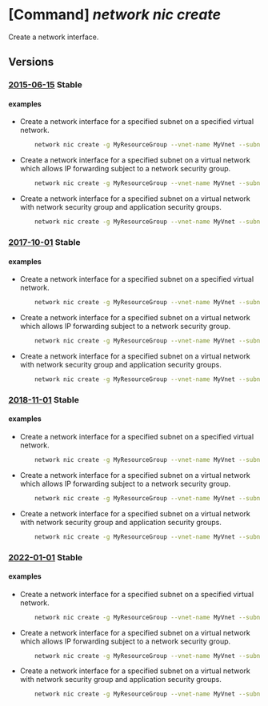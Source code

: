 # [Command] _network nic create_

Create a network interface.

## Versions

### [2015-06-15](/Resources/mgmt-plane/L3N1YnNjcmlwdGlvbnMve30vcmVzb3VyY2Vncm91cHMve30vcHJvdmlkZXJzL21pY3Jvc29mdC5uZXR3b3JrL25ldHdvcmtpbnRlcmZhY2VzL3t9/2015-06-15.xml) **Stable**

<!-- mgmt-plane /subscriptions/{}/resourcegroups/{}/providers/microsoft.network/networkinterfaces/{} 2015-06-15 -->

#### examples

- Create a network interface for a specified subnet on a specified virtual network.
    ```bash
        network nic create -g MyResourceGroup --vnet-name MyVnet --subnet MySubnet -n MyNic
    ```

- Create a network interface for a specified subnet on a virtual network which allows IP forwarding subject to a network security group.
    ```bash
        network nic create -g MyResourceGroup --vnet-name MyVnet --subnet MySubnet -n MyNic --ip-forwarding --network-security-group MyNsg
    ```

- Create a network interface for a specified subnet on a virtual network with network security group and application security groups.
    ```bash
        network nic create -g MyResourceGroup --vnet-name MyVnet --subnet MySubnet -n MyNic --network-security-group MyNsg --application-security-groups Web App
    ```

### [2017-10-01](/Resources/mgmt-plane/L3N1YnNjcmlwdGlvbnMve30vcmVzb3VyY2Vncm91cHMve30vcHJvdmlkZXJzL21pY3Jvc29mdC5uZXR3b3JrL25ldHdvcmtpbnRlcmZhY2VzL3t9/2017-10-01.xml) **Stable**

<!-- mgmt-plane /subscriptions/{}/resourcegroups/{}/providers/microsoft.network/networkinterfaces/{} 2017-10-01 -->

#### examples

- Create a network interface for a specified subnet on a specified virtual network.
    ```bash
        network nic create -g MyResourceGroup --vnet-name MyVnet --subnet MySubnet -n MyNic
    ```

- Create a network interface for a specified subnet on a virtual network which allows IP forwarding subject to a network security group.
    ```bash
        network nic create -g MyResourceGroup --vnet-name MyVnet --subnet MySubnet -n MyNic --ip-forwarding --network-security-group MyNsg
    ```

- Create a network interface for a specified subnet on a virtual network with network security group and application security groups.
    ```bash
        network nic create -g MyResourceGroup --vnet-name MyVnet --subnet MySubnet -n MyNic --network-security-group MyNsg --application-security-groups Web App
    ```

### [2018-11-01](/Resources/mgmt-plane/L3N1YnNjcmlwdGlvbnMve30vcmVzb3VyY2Vncm91cHMve30vcHJvdmlkZXJzL21pY3Jvc29mdC5uZXR3b3JrL25ldHdvcmtpbnRlcmZhY2VzL3t9/2018-11-01.xml) **Stable**

<!-- mgmt-plane /subscriptions/{}/resourcegroups/{}/providers/microsoft.network/networkinterfaces/{} 2018-11-01 -->

#### examples

- Create a network interface for a specified subnet on a specified virtual network.
    ```bash
        network nic create -g MyResourceGroup --vnet-name MyVnet --subnet MySubnet -n MyNic
    ```

- Create a network interface for a specified subnet on a virtual network which allows IP forwarding subject to a network security group.
    ```bash
        network nic create -g MyResourceGroup --vnet-name MyVnet --subnet MySubnet -n MyNic --ip-forwarding --network-security-group MyNsg
    ```

- Create a network interface for a specified subnet on a virtual network with network security group and application security groups.
    ```bash
        network nic create -g MyResourceGroup --vnet-name MyVnet --subnet MySubnet -n MyNic --network-security-group MyNsg --application-security-groups Web App
    ```

### [2022-01-01](/Resources/mgmt-plane/L3N1YnNjcmlwdGlvbnMve30vcmVzb3VyY2Vncm91cHMve30vcHJvdmlkZXJzL21pY3Jvc29mdC5uZXR3b3JrL25ldHdvcmtpbnRlcmZhY2VzL3t9/2022-01-01.xml) **Stable**

<!-- mgmt-plane /subscriptions/{}/resourcegroups/{}/providers/microsoft.network/networkinterfaces/{} 2022-01-01 -->

#### examples

- Create a network interface for a specified subnet on a specified virtual network.
    ```bash
        network nic create -g MyResourceGroup --vnet-name MyVnet --subnet MySubnet -n MyNic
    ```

- Create a network interface for a specified subnet on a virtual network which allows IP forwarding subject to a network security group.
    ```bash
        network nic create -g MyResourceGroup --vnet-name MyVnet --subnet MySubnet -n MyNic --ip-forwarding --network-security-group MyNsg
    ```

- Create a network interface for a specified subnet on a virtual network with network security group and application security groups.
    ```bash
        network nic create -g MyResourceGroup --vnet-name MyVnet --subnet MySubnet -n MyNic --network-security-group MyNsg --application-security-groups Web App
    ```
